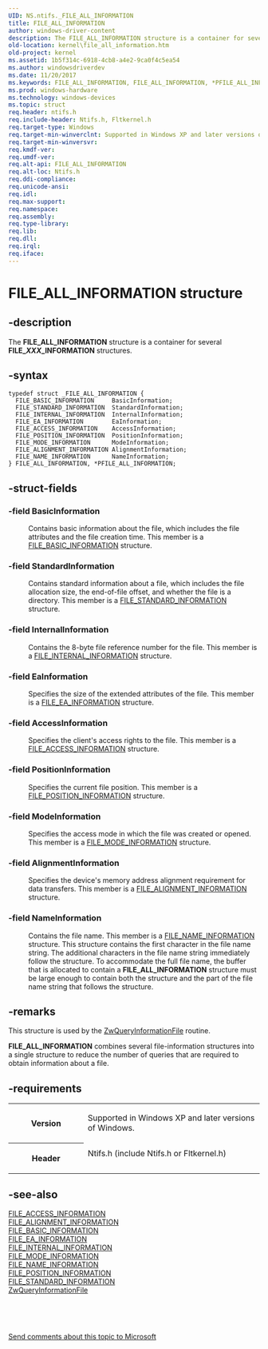 ```yaml
---
UID: NS.ntifs._FILE_ALL_INFORMATION
title: FILE_ALL_INFORMATION
author: windows-driver-content
description: The FILE_ALL_INFORMATION structure is a container for several FILE_XXX_INFORMATION structures.
old-location: kernel\file_all_information.htm
old-project: kernel
ms.assetid: 1b5f314c-6918-4cb8-a4e2-9ca0f4c5ea54
ms.author: windowsdriverdev
ms.date: 11/20/2017
ms.keywords: FILE_ALL_INFORMATION, FILE_ALL_INFORMATION, *PFILE_ALL_INFORMATION
ms.prod: windows-hardware
ms.technology: windows-devices
ms.topic: struct
req.header: ntifs.h
req.include-header: Ntifs.h, Fltkernel.h
req.target-type: Windows
req.target-min-winverclnt: Supported in Windows XP and later versions of Windows.
req.target-min-winversvr: 
req.kmdf-ver: 
req.umdf-ver: 
req.alt-api: FILE_ALL_INFORMATION
req.alt-loc: Ntifs.h
req.ddi-compliance: 
req.unicode-ansi: 
req.idl: 
req.max-support: 
req.namespace: 
req.assembly: 
req.type-library: 
req.lib: 
req.dll: 
req.irql: 
req.iface: 
---
```


# FILE_ALL_INFORMATION structure



## -description
<p>The <b>FILE_ALL_INFORMATION</b> structure is a container for several <b>FILE_<i>XXX</i>_INFORMATION</b> structures.</p>


## -syntax

````
typedef struct _FILE_ALL_INFORMATION {
  FILE_BASIC_INFORMATION     BasicInformation;
  FILE_STANDARD_INFORMATION  StandardInformation;
  FILE_INTERNAL_INFORMATION  InternalInformation;
  FILE_EA_INFORMATION        EaInformation;
  FILE_ACCESS_INFORMATION    AccessInformation;
  FILE_POSITION_INFORMATION  PositionInformation;
  FILE_MODE_INFORMATION      ModeInformation;
  FILE_ALIGNMENT_INFORMATION AlignmentInformation;
  FILE_NAME_INFORMATION      NameInformation;
} FILE_ALL_INFORMATION, *PFILE_ALL_INFORMATION;
````


## -struct-fields
<dl>

### -field <b>BasicInformation</b>

<dd>
<p>Contains basic information about the file, which includes the file attributes and the file creation time. This member is a <a href="https://msdn.microsoft.com/library/windows/hardware/ff545762">FILE_BASIC_INFORMATION</a> structure. </p>
</dd>

### -field <b>StandardInformation</b>

<dd>
<p>Contains standard information about a file, which includes the file allocation size, the end-of-file offset, and whether the file is a directory. This member is a <a href="https://msdn.microsoft.com/library/windows/hardware/ff545855">FILE_STANDARD_INFORMATION</a> structure. </p>
</dd>

### -field <b>InternalInformation</b>

<dd>
<p>Contains the 8-byte file reference number for the file. This member is a <a href="https://msdn.microsoft.com/library/windows/hardware/ff540318">FILE_INTERNAL_INFORMATION</a> structure. </p>
</dd>

### -field <b>EaInformation</b>

<dd>
<p>Specifies the size of the extended attributes of the file. This member is a <a href="https://msdn.microsoft.com/library/windows/hardware/ff545773">FILE_EA_INFORMATION</a> structure. </p>
</dd>

### -field <b>AccessInformation</b>

<dd>
<p>Specifies the client's access rights to the file. This member is a <a href="https://msdn.microsoft.com/library/windows/hardware/ff545733">FILE_ACCESS_INFORMATION</a> structure. </p>
</dd>

### -field <b>PositionInformation</b>

<dd>
<p>Specifies the current file position. This member is a <a href="https://msdn.microsoft.com/library/windows/hardware/ff545848">FILE_POSITION_INFORMATION</a> structure. </p>
</dd>

### -field <b>ModeInformation</b>

<dd>
<p>Specifies the access mode in which the file was created or opened. This member is a <a href="https://msdn.microsoft.com/library/windows/hardware/ff545809">FILE_MODE_INFORMATION</a> structure. </p>
</dd>

### -field <b>AlignmentInformation</b>

<dd>
<p>Specifies the device's memory address alignment requirement for data transfers. This member is a <a href="https://msdn.microsoft.com/library/windows/hardware/ff545740">FILE_ALIGNMENT_INFORMATION</a> structure. </p>
</dd>

### -field <b>NameInformation</b>

<dd>
<p>Contains the file name. This member is a <a href="https://msdn.microsoft.com/library/windows/hardware/ff545817">FILE_NAME_INFORMATION</a> structure. This structure contains the first character in the file name string. The additional characters in the file name string immediately follow the structure. To accommodate the full file name, the buffer that is allocated to contain a <b>FILE_ALL_INFORMATION</b> structure must be large enough to contain both the structure and the part of the file name string that follows the structure. </p>
</dd>
</dl>

## -remarks
<p>This structure is used by the <a href="https://msdn.microsoft.com/library/windows/hardware/ff567052">ZwQueryInformationFile</a> routine.</p>

<p><b>FILE_ALL_INFORMATION</b> combines several file-information structures into a single structure to reduce the number of queries that are required to obtain information about a file. </p>

## -requirements
<table>
<tr>
<th width="30%">
<p>Version</p>
</th>
<td width="70%">
<p>Supported in Windows XP and later versions of Windows.</p>
</td>
</tr>
<tr>
<th width="30%">
<p>Header</p>
</th>
<td width="70%">
<dl>
<dt>Ntifs.h (include Ntifs.h or Fltkernel.h)</dt>
</dl>
</td>
</tr>
</table>

## -see-also
<dl>
<dt>
<a href="https://msdn.microsoft.com/library/windows/hardware/ff545733">FILE_ACCESS_INFORMATION</a>
</dt>
<dt>
<a href="https://msdn.microsoft.com/library/windows/hardware/ff545740">FILE_ALIGNMENT_INFORMATION</a>
</dt>
<dt>
<a href="https://msdn.microsoft.com/library/windows/hardware/ff545762">FILE_BASIC_INFORMATION</a>
</dt>
<dt>
<a href="https://msdn.microsoft.com/library/windows/hardware/ff545773">FILE_EA_INFORMATION</a>
</dt>
<dt>
<a href="https://msdn.microsoft.com/library/windows/hardware/ff540318">FILE_INTERNAL_INFORMATION</a>
</dt>
<dt>
<a href="https://msdn.microsoft.com/library/windows/hardware/ff545809">FILE_MODE_INFORMATION</a>
</dt>
<dt>
<a href="https://msdn.microsoft.com/library/windows/hardware/ff545817">FILE_NAME_INFORMATION</a>
</dt>
<dt>
<a href="https://msdn.microsoft.com/library/windows/hardware/ff545848">FILE_POSITION_INFORMATION</a>
</dt>
<dt>
<a href="https://msdn.microsoft.com/library/windows/hardware/ff545855">FILE_STANDARD_INFORMATION</a>
</dt>
<dt>
<a href="https://msdn.microsoft.com/library/windows/hardware/ff567052">ZwQueryInformationFile</a>
</dt>
</dl>
<p> </p>
<p> </p>
<p><a href="mailto:wsddocfb@microsoft.com?subject=Documentation%20feedback [kernel\kernel]:%20FILE_ALL_INFORMATION structure%20 RELEASE:%20(11/20/2017)&amp;body=%0A%0APRIVACY STATEMENT%0A%0AWe use your feedback to improve the documentation. We don't use your email address for any other purpose, and we'll remove your email address from our system after the issue that you're reporting is fixed. While we're working to fix this issue, we might send you an email message to ask for more info. Later, we might also send you an email message to let you know that we've addressed your feedback.%0A%0AFor more info about Microsoft's privacy policy, see http://privacy.microsoft.com/en-us/default.aspx." title="Send comments about this topic to Microsoft">Send comments about this topic to Microsoft</a></p>

